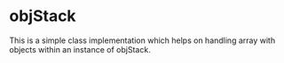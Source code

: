 # objStack
This is a simple class implementation which helps on handling array with objects within an instance of objStack.
